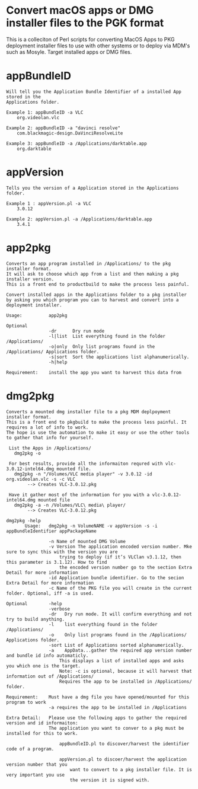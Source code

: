 Convert macOS apps or DMG installer files to the PGK format
===============
 This is a colleciton of Perl scripts for converting MacOS Apps to PKG deployment installer files to use with other systems
 or to deploy via MDM's such as Mosyle. Target installed apps or DMG files.

appBundleID
===============
	Will tell you the Application Bundle Identifier of a installed App stored in the
    Applications folder.

    Example 1: appBundleID -a VLC
        org.videolan.vlc

    Example 2: appBundleID -a "davinci resolve"
        com.blackmagic-design.DaVinciResolveLite

    Example 3: appBundleID -a /Applications/darktable.app
        org.darktable

appVersion 
===============
	Tells you the version of a Application stored in the Applications folder.

    Example 1 : appVersion.pl -a VLC
        3.0.12

    Example 2: appVersion.pl -a /Applications/darktable.app
        3.4.1

app2pkg 
===============
	Converts an app program installed in /Applications/ to the pkg installer format.
    It will ask to choose which app from a list and then making a pkg installer version.
    This is a front end to productbuild to make the process less painful.

    Convert installed apps in the Applications folder to a pkg installer
    by asking you which program you can to harvest and convert into a deployment installer.

    Usage:          app2pkg
    
    Optional        
                    -dr      Dry run mode
                    -l|list  List everything found in the folder /Applications/
                    -o|only  Only list programs found in the /Applications/ Applications folder.
                    -s|sort  Sort the applications list alphanumerically.
                    -h|help

    Requirement:    install the app you want to harvest this data from
  

dmg2pkg
===============
	Converts a mounted dmg installer file to a pkg MDM deplpoyment installer format.
    This is a front end to pkgbuild to make the process less painful. It requires a lot of info to work.
    The hope is use the automation to make it easy or use the other tools to gather that info for yourself.

     List the Apps in /Applications/
       dmg2pkg -o
  
     For best results, provide all the informaiton requred with vlc-3.0.12-intel64.dmg mounted file.
       dmg2pkg -n "/Volumes/VLC media player" -v 3.0.12 -id org.videolan.vlc -s -c VLC
            --> Creates VLC-3.0.12.pkg

     Have it gather most of the information for you with a vlc-3.0.12-intel64.dmg mounted file
       dmg2pkg -a -n /Volumes/VLC\ media\ player/
            --> Creates VLC-3.0.12.pkg

    dmg2pkg -help
           Usage:   dmg2pkg -n VolumeNAME -v appVersion -s -i appBundleIdentifier appPackageName
            
                    -n Name of mounted DMG Volume
                    -v Version The application encoded version number. Mke sure to sync this with the version you are 
                        trying to deploy (if it’s VLClan v3.1.12, then this parameter is 3.1.12). How to find 
                        the encoded version number go to the section Extra Detail for more information
                    -id Application bundle identifier. Go to the secion Extra Detail for more information
                    -c Name of the PKG file you will create in the current folder. Optional, iff -a is used.
                    
    Optional        -help
                    -verbose
                    -dr   Dry run mode. It will confirm everything and not try to build anything.
                    -l    list everything found in the folder /Applications/
                    -o    Only list programs found in the /Applications/ Applications folder.
                    -sort List of Applications sorted alphanumerically.
                    -a    AppData...gather the required app version number and bundle id info automaticly.
                        This displays a list of installed apps and asks you which one is the target.
                        Note: -c is optional, because it will harvest that information out of /Applications/
                        Requires the app to be installed in /Applications/ folder.

    Requirement:    Must have a dmg file you have opened/mounted for this program to work
                    -a requires the app to be installed in /Applications
    
    Extra Detail:   Please use the following apps to gather the required version and id informaiton:
                    The application you want to conver to a pkg must be installed for this to work.
                        
                        appBundleID.pl to discover/harvest the identifier code of a program.
                        
                        appVersion.pl to discoer/harvest the application version number that you 
                            want to convert to a pkg installer file. It is very important you use
                            the version it is signed with.
